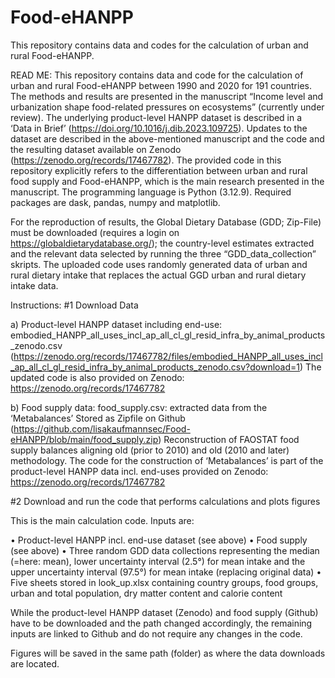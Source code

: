 # Food-eHANPP
This repository contains data and codes for the calculation of urban and rural Food-eHANPP.

READ ME:
This repository contains data and code for the calculation of urban and rural Food-eHANPP between 1990 and 2020 for 191 countries. The methods and results are presented in the manuscript “Income level and urbanization shape food-related pressures on ecosystems” (currently under review). The underlying product-level HANPP dataset is described in a ‘Data in Brief’ (https://doi.org/10.1016/j.dib.2023.109725). Updates to the dataset are described in the above-mentioned manuscript and the code and the resulting dataset available on Zenodo (https://zenodo.org/records/17467782). The provided code in this repository explicitly refers to the differentiation between urban and rural food supply and Food-eHANPP, which is the main research presented in the manuscript. The programming language is Python (3.12.9). Required packages are dask, pandas, numpy and matplotlib. 

For the reproduction of results, the Global Dietary Database (GDD; Zip-File) must be downloaded (requires a login on https://globaldietarydatabase.org/); the country-level estimates extracted and the relevant data selected by running the three “GDD_data_collection” skripts. The uploaded code uses randomly generated data of urban and rural dietary intake that replaces the actual GGD urban and rural dietary intake data. 

Instructions: 
#1 Download Data 

a) Product-level HANPP dataset including end-use: embodied_HANPP_all_uses_incl_ap_all_cl_gl_resid_infra_by_animal_products_zenodo.csv (https://zenodo.org/records/17467782/files/embodied_HANPP_all_uses_incl_ap_all_cl_gl_resid_infra_by_animal_products_zenodo.csv?download=1)
  The updated code is also provided on Zenodo: https://zenodo.org/records/17467782

b) Food supply data: food_supply.csv: extracted data from the ‘Metabalances’
    Stored as Zipfile on Github (https://github.com/lisakaufmannsec/Food-eHANPP/blob/main/food_supply.zip)
    Reconstruction of FAOSTAT food supply balances aligning old (prior to 2010) and old (2010 and later) methodology. The code for the construction of ‘Metabalances’ is part of the product-level HANPP data incl. end-uses           provided on Zenodo: https://zenodo.org/records/17467782

#2 Download and run the code that performs calculations and plots figures

This is the main calculation code. Inputs are:

•	Product-level HANPP incl. end-use dataset (see above)
•	Food supply (see above)
•	Three random GDD data collections representing the median (=here: mean), lower uncertainty interval (2.5°) for mean intake and the upper uncertainty interval (97.5°) for mean intake (replacing original data)
•	Five sheets stored in look_up.xlsx containing country groups, food groups, urban and total population, dry matter content and calorie content

While the product-level HANPP dataset (Zenodo) and food supply (Github) have to be downloaded and the path changed accordingly, the remaining inputs are linked to Github and do not require any changes in the code. 

Figures will be saved in the same path (folder) as where the data downloads are located. 

